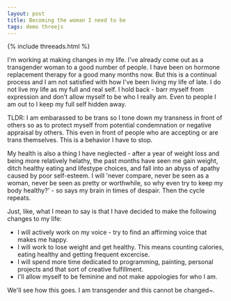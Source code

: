 ```yaml
---
layout: post
title: Becoming the woman I need to be
tags: demo threejs
---
```


{% include threeads.html %}

<script>
// Who I need to be program 

var camera, scene, renderer, clock, mesh;

function init() {
    scene = new THREE.Scene();
    camera = new THREE.PerspectiveCamera(75, window.innerWidth/window.innerHeight, 1, 1000);
    camera.position.z = 80;
    renderer = new THREE.WebGLRenderer({antialias:true});
    renderer.setSize(window.innerWidth, window.innerHeight);
    document.getElementById("blog-threejs").appendChild(renderer.domElement);
    renderer.setClearColor(0xffffff);

    // Create geometry 
    var geometry = new THREE.OctahedronGeometry(10, 2);
    //var material = new THREE.MeshBasicMaterial({color:0xff00aa, wireframe:false});
    var material = new THREE.MeshNormalMaterial();
    mesh = new THREE.Mesh(geometry, material);
    scene.add(mesh);
    mesh.position.y = -10;
}

function animate() {
    requestAnimationFrame(animate);
    renderer.render(scene, camera);

    mesh.rotation.x += 0.01;
    mesh.rotation.y += 0.01;
}

init();
animate();
</script>

I'm working at making changes in my life. I've already come out as a transgender woman to a good number of people. I have been on hormone replacement therapy for a good many months now. But this is a continual process and I am not satisfied with how I've been living my life of late. I do not live my life as my full and real self. I hold back - barr myself from expression and don't allow myself to be who I really am. Even to people I am out to I keep my full self hidden away. 

TLDR: I am embarassed to be trans so I tone down my transness in front of others so as to protect myself from potential condemnation or negative appraisal by others. This even in front of people who are accepting or are trans themselves. This is a behavior I have to stop. 

My health is also a thing I have neglected - after a year of weight loss and being more relatively helathy, the past months have seen me gain weight, ditch healthy eating and lifestype choices, and fall into an abyss of apathy caused by poor self-esteem. I will 'never compare, never be seen as a woman, never be seen as pretty or worthwhile, so why even try to keep my body healthy?' - so says my brain in times of despair. Then the cycle repeats. 

Just, like, what I mean to say is that I have decided to make the following changes to my life: 

* I will actively work on my voice - try to find an affirming voice that makes me happy. 
* I will work to lose weight and get healthy. This means counting calories, eating healthy and getting frequent excercise. 
* I will spend more time dedicated to programming, painting, personal projects and that sort of creative fulfillment. 
* I'll allow myself to be feminine and not make appologies for who I am. 

We'll see how this goes. I am transgender and this cannot be changed~. 